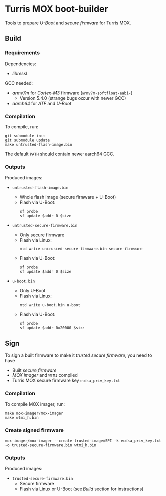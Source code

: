 # Turris MOX boot-builder

Tools to prepare *U-Boot* and *secure firmware* for Turris MOX.


## Build

### Requirements

Dependencies:
- *libressl*

GCC needed:
- *armv7m* for *Cortex-M3* firmware (`armv7m-softfloat-eabi-`)
    - Version 5.4.0 (strange bugs occur with newer GCC)
- *aarch64* for *ATF* and *U-Boot*


### Compilation

To compile, run:

```
git submodule init
git submodule update
make untrusted-flash-image.bin
```

The default `PATH` should contain newer aarch64 GCC.


### Outputs

Produced images:

- `untrusted-flash-image.bin`
    - Whole flash image (secure firmware + U-Boot)
    - Flash via U-Boot:
        ```
        sf probe
        sf update $addr 0 $size
        ```

- `untrusted-secure-firmware.bin`
    - Only secure firmware
    - Flash via Linux:
        ```
        mtd write untrusted-secure-firmware.bin secure-firmware
        ```
    - Flash via U-Boot:
        ```
        sf probe
        sf update $addr 0 $size
        ```

- `u-boot.bin`
    - Only U-Boot
    - Flash via Linux:
        ```
        mtd write u-boot.bin u-boot
        ```
    - Flash via U-Boot:
        ```
        sf probe
        sf update $addr 0x20000 $size
        ```


## Sign

To sign a built firmware to make it *trusted secure firmware*, you need to have
- Built *secure firmware*
- *MOX imager* and `WTMI` compiled
- Turris MOX secure firmware key `ecdsa_priv_key.txt`


### Compilation

To compile MOX imager, run:

```
make mox-imager/mox-imager
make wtmi_h.bin
```


### Create signed firmware

```
mox-imager/mox-imager --create-trusted-image=SPI -k ecdsa_priv_key.txt -o trusted-secure-firmware.bin wtmi_h.bin
```


### Outputs

Produced images:

- `trusted-secure-firmware.bin`
    - Secure firmware
    - Flash via Linux or U-Boot (see *Build* section for instructions)
